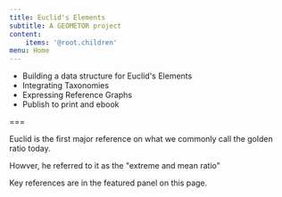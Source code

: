 ```yaml
---
title: Euclid's Elements
subtitle: A GEOMETOR project
content:
    items: '@root.children'
menu: Home
---
```


- Building a data structure for Euclid's Elements
- Integrating Taxonomies
- Expressing Reference Graphs
- Publish to print and ebook

===

Euclid is the first major reference on what we commonly call the golden ratio today.

Howver, he referred to it as the "extreme and mean ratio"

Key references are in the featured panel on this page. 

